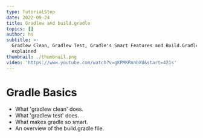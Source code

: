 ```yaml
---
type: TutorialStep
date: 2022-09-24
title: Gradlew and build.gradle
topics: []
author: hs
subtitle: >-
  Gradlew Clean, Gradlew Test, Gradle's Smart Features and Build.Gradle
  explained
thumbnail: ./thumbnail.png
video: 'https://www.youtube.com/watch?v=gKPMKRnnbXU&start=421s'
---
```


# Gradle Basics

* What 'gradlew clean' does.
* What 'gradlew test' does.
* What makes gradle so smart.
* An overview of the build.gradle file.
